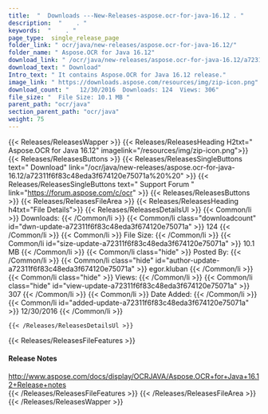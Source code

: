 ```yaml
---
title:  "  Downloads ---New-Releases-aspose.ocr-for-java-16.12 . " 
description:  "    . " 
keywords:  "    . " 
page_type:  single_release_page
folder_link: " ocr/java/new-releases/aspose.ocr-for-java-16.12/"
folder_name: " Aspose.OCR for Java 16.12"
download_link: " /ocr/java/new-releases/aspose.ocr-for-java-16.12/a72311f6f83c48eda3f674120e75071a"
download_text: " Download"
Intro_text: " It contains Aspose.OCR for Java 16.12 release."
image_link: " https://downloads.aspose.com/resources/img/zip-icon.png"
download_count: "   12/30/2016  Downloads: 124  Views: 306"
file_size: "  File Size: 10.1 MB "
parent_path: "ocr/java"
section_parent_path: "ocr/java"
weight: 75 
---
```


{{< Releases/ReleasesWapper >}}
  {{< Releases/ReleasesHeading H2txt=" Aspose.OCR for Java 16.12" imagelink="/resources/img/zip-icon.png">}}
  {{< Releases/ReleasesButtons >}}
    {{< Releases/ReleasesSingleButtons text=" Download" link="/ocr/java/new-releases/aspose.ocr-for-java-16.12/a72311f6f83c48eda3f674120e75071a%20%20" >}}
    {{< Releases/ReleasesSingleButtons text=" Support Forum " link="https://forum.aspose.com/c/ocr" >}}
  {{< Releases/ReleasesButtons >}}
  {{< Releases/ReleasesFileArea >}}
    {{< Releases/ReleasesHeading h4txt="File Details">}}
    {{< Releases/ReleasesDetailsUl >}}
            {{< Common/li  >}} Downloads: {{< /Common/li >}} 
      {{< Common/li class="downloadcount" id="dwn-update-a72311f6f83c48eda3f674120e75071a" >}} 124 {{< /Common/li >}} 
      {{< Common/li  >}} File Size: {{< /Common/li >}} 
      {{< Common/li id="size-update-a72311f6f83c48eda3f674120e75071a" >}} 10.1 MB {{< /Common/li >}} 
      {{< Common/li  class="hide" >}} Posted By: {{< /Common/li >}} 
      {{< Common/li class="hide" id="author-update-a72311f6f83c48eda3f674120e75071a" >}} egor.kluban {{< /Common/li >}} 
      {{< Common/li class="hide"  >}} Views: {{< /Common/li >}} 
      {{< Common/li class="hide" id="view-update-a72311f6f83c48eda3f674120e75071a" >}} 307 {{< /Common/li >}} 
      {{< Common/li  >}} Date Added: {{< /Common/li >}} 
      {{< Common/li id="added-update-a72311f6f83c48eda3f674120e75071a" >}} 12/30/2016 {{< /Common/li >}} 

    {{< /Releases/ReleasesDetailsUl >}}

  {{< Releases/ReleasesFileFeatures >}}
      <h4>Release Notes</h4><div><a href="http://www.aspose.com/docs/display/OCRJAVA/Aspose.OCR+for+Java+16.12+Release+notes">http://www.aspose.com/docs/display/OCRJAVA/Aspose.OCR+for+Java+16.12+Release+notes</a></div>
  {{< /Releases/ReleasesFileFeatures >}}
 {{< /Releases/ReleasesFileArea >}}
{{< /Releases/ReleasesWapper >}}


